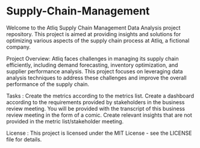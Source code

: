 # Supply-Chain-Management

Welcome to the Atliq Supply Chain Management Data Analysis project repository. This project is aimed at providing insights and solutions for optimizing various aspects of the supply chain process at Atliq, a fictional company.

Project Overview:
Atliq faces challenges in managing its supply chain efficiently, including demand forecasting, inventory optimization, and supplier performance analysis. This project focuses on leveraging data analysis techniques to address these challenges and improve the overall performance of the supply chain.

Tasks : 
Create the metrics according to the metrics list.
Create a dashboard according to the requirements provided by stakeholders in the business review meeting. You will be provided with the transcript of this business review meeting in the form of a comic.
Create relevant insights that are not provided in the metric list/stakeholder meeting.

License :
This project is licensed under the MIT License - see the LICENSE file for details.

